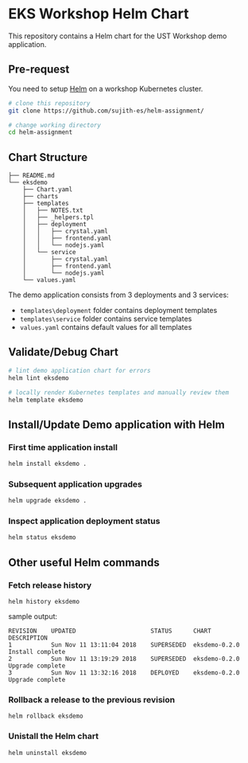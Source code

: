 # EKS Workshop Helm Chart

This repository contains a Helm chart for the UST Workshop demo application.

## Pre-request

You need to setup [Helm](https://github.com/helm/helm) on a workshop Kubernetes cluster.

```sh
# clone this repository
git clone https://github.com/sujith-es/helm-assignment/

# change working directory
cd helm-assignment
```

## Chart Structure

```text
├── README.md
└── eksdemo
    ├── Chart.yaml
    ├── charts
    ├── templates
    │   ├── NOTES.txt
    │   ├── _helpers.tpl
    │   ├── deployment
    │   │   ├── crystal.yaml
    │   │   ├── frontend.yaml
    │   │   └── nodejs.yaml
    │   └── service
    │       ├── crystal.yaml
    │       ├── frontend.yaml
    │       └── nodejs.yaml
    └── values.yaml
```

The demo application consists from 3 deployments and 3 services:

- `templates\deployment` folder contains deployment templates
- `templates\service` folder contains service templates
- `values.yaml` contains default values for all templates

## Validate/Debug Chart

```sh
# lint demo application chart for errors
helm lint eksdemo

# locally render Kubernetes templates and manually review them
helm template eksdemo

```

## Install/Update Demo application with Helm

### First time application install

```sh
helm install eksdemo .
```

### Subsequent application upgrades

```sh
helm upgrade eksdemo .
```

### Inspect application deployment status

```sh
helm status eksdemo
```

## Other useful Helm commands

### Fetch release history

```text
helm history eksdemo
```

sample output:

```text
REVISION	UPDATED                 	STATUS    	CHART        	DESCRIPTION     
1       	Sun Nov 11 13:11:04 2018	SUPERSEDED	eksdemo-0.2.0	Install complete
2       	Sun Nov 11 13:19:29 2018	SUPERSEDED	eksdemo-0.2.0	Upgrade complete
3       	Sun Nov 11 13:32:16 2018	DEPLOYED  	eksdemo-0.2.0	Upgrade complete
```

### Rollback a release to the previous revision

```text
helm rollback eksdemo
```


### Unistall the Helm chart

```text
helm uninstall eksdemo
```
